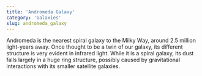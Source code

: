 ```yaml
---
title: 'Andromeda Galaxy'
category: 'Galaxies'
slug: andromeda_galaxy
---
```

Andromeda is the nearest spiral galaxy to the Milky Way, around 2.5 million light-years away. Once thought to be a twin of our galaxy, its different structure is very evident in infrared light. While it is a spiral galaxy, its dust falls largely in a huge ring structure, possibly caused by gravitational interactions with its smaller satellite galaxies.